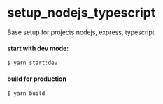 # setup_nodejs_typescript
Base setup for projects nodejs, express, typescript

#### start with dev mode:
```bash
$ yarn start:dev
````

#### build for production
```bash
$ yarn build
````
